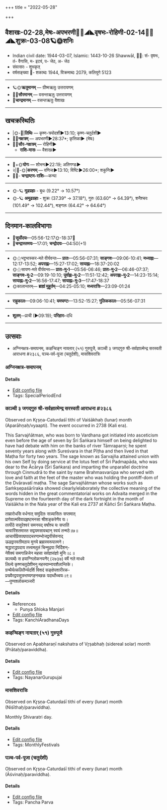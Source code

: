 +++
title = "2022-05-28"

+++
## वैशाखः-02-28,मेषः-अपभरणी🌛🌌◢◣वृषभः-रोहिणी-02-14🌌🌞◢◣शुक्रः-03-08🪐🌞शनिः
- Indian civil date: 1944-03-07, Islamic: 1443-10-26 Shawwāl, 🌌🌞: सं- वृषभः, तं- वैगासि, म- इटवं, प- जेठ, अ- जेठ
- संवत्सरः - शुभकृत्
- वर्षसङ्ख्या 🌛- शकाब्दः 1944, विक्रमाब्दः 2079, कलियुगे 5123
___________________
- 🪐🌞**ऋतुमानम्** — ग्रीष्मऋतुः उत्तरायणम्
- 🌌🌞**सौरमानम्** — वसन्तऋतुः उत्तरायणम्
- 🌛**चान्द्रमानम्** — वसन्तऋतुः वैशाखः
___________________


## खचक्रस्थितिः
- |🌞-🌛|**तिथिः** — कृष्ण-त्रयोदशी►13:10; कृष्ण-चतुर्दशी►  
- 🌌🌛**नक्षत्रम्** — अपभरणी►28:37*; कृत्तिका► (मेषः)  
- 🌌🌞**सौर-नक्षत्रम्** — रोहिणी►  
  - **राशि-मासः** — वैशाखः► 
___________________
- 🌛+🌞**योगः** — शोभनः►22:19; अतिगण्डः►  
- २|🌛-🌞|**करणम्** — वणिजः►13:10; विष्टिः►26:00*; शकुनिः►  
- 🌌🌛- **चन्द्राष्टम-राशिः**—कन्या  
___________________
- 🌞-🪐 **मूढग्रहाः** - बुधः (9.22° → 10.57°)
- 🌞-🪐 **अमूढग्रहाः** - शुक्रः (37.39° → 37.18°), गुरुः (63.60° → 64.39°), शनैश्चरः (101.49° → 102.44°), मङ्गलः (64.42° → 64.64°)
___________________


## दिनमान-कालविभागाः
- 🌅**सूर्योदयः**—05:56-12:17🌞️-18:37🌇  
- 🌛**चन्द्रास्तमयः**—17:01; **चन्द्रोदयः**—04:50(+1)  
___________________
- 🌞⚝भट्टभास्कर-मते वीर्यवन्तः— **प्रातः**—05:56-07:31; **साङ्गवः**—09:06-10:41; **मध्याह्नः**—12:17-13:52; **अपराह्णः**—15:27-17:02; **सायाह्नः**—18:37-20:02  
- 🌞⚝सायण-मते वीर्यवन्तः— **प्रातः-मु॰1**—05:56-06:46; **प्रातः-मु॰2**—06:46-07:37; **साङ्गवः-मु॰2**—09:19-10:10; **पूर्वाह्णः-मु॰2**—11:51-12:42; **अपराह्णः-मु॰2**—14:23-15:14; **सायाह्नः-मु॰2**—16:56-17:47; **सायाह्नः-मु॰3**—17:47-18:37  
- 🌞कालान्तरम्— **ब्राह्मं मुहूर्तम्**—04:25-05:10; **मध्यरात्रिः**—23:09-01:24  
___________________
- **राहुकालः**—09:06-10:41; **यमघण्टः**—13:52-15:27; **गुलिककालः**—05:56-07:31  
___________________
- **शूलम्**—प्राची (►09:19); **परिहारः**–दधि  
___________________

## उत्सवाः
- अग्निनक्षत्र-समापनम्, कऴऱ्चिङ्ग नायऩार् (५१) गुरुपूजै, काञ्ची ३ जगद्गुरु श्री-सर्वज्ञात्मेन्द्र सरस्वती आराधना #२३८६, पञ्च-पर्व-पूजा (चतुर्दशी), मासशिवरात्रिः
### अग्निनक्षत्र-समापनम्





#### Details
- [Edit config file](https://github.com/jyotisham/adyatithi/blob/master/time_focus/nakShatra/description_only/agninakSatra-samApanam.toml)
- Tags: SpecialPeriodEnd


### काञ्ची ३ जगद्गुरु श्री-सर्वज्ञात्मेन्द्र सरस्वती आराधना #२३८६

Observed on Kr̥ṣṇa-Caturdaśī tithi of Vaiśākhaḥ (lunar) month (Aparāhṇaḥ/vyaapti). The event occurred in 2738 (Kali era).  


This Sarvajñātman, who was born to Vardhana got initiated into asceticism even before the age of seven by Śri Śaṅkara himself on being delighted to have had debate with him on the banks of river Tāmraparṇi; he spent seventy years along with Sureśvara in that Pīṭha and then lived in that Maṭha for forty two years. The sage known as Sarvajña attained union with his own Self by doing service at the lotus feet of Śri Padmapāda, who was dear to the Ācārya (Śri Śaṅkara) and imparting the unparallel doctrine through Cinmudrā to the saint by name Brahmasvarūpa who served with love and faith at the feet of the master who was holding the pontiff-dom of the Dvāravatī maṭha. The sage Sarvajñātman whose works such as Saṁkṣepaśārīraka showed clearly/elaborately the collective meaning of the words hidden in the great commentatorial works on Advaita merged in the Supreme on the fourteenth day of the dark fortnight in the month of Vaiśākha in the Nala year of the Kali era 2737 at Kāñci Śri Śaṅkara Maṭha.

ताम्रारोधसि वर्धनात् समुदितः सन्न्यासितः सप्तमात्  
प्रागेवात्मविवादहृष्टमनसा श्रीशङ्करेणैव यः।  
तत्पीठे ससुरेश्वरं समनयद् वर्षांश्च यः सप्ततिं  
चत्वारिंशतमास्त सद्वयमसावब्दान् स्वयं तन्मठे॥७॥  
आचार्यप्रियपद्मपादचरणाम्भोजद्वयीसेवनाद्  
ऊढद्वारवतीमठाय मुनये ब्रह्मस्वरूपात्मने।  
श्रद्धाराद्धपदाय तत्त्वमतुलं चिन्मुद्रया निर्दिशन्-  
नेवैक्यं समगान्निजेन महसा सर्वज्ञसंज्ञो मुनिः॥८॥  
कल्यब्दैः स हयाग्निलोकनयनैर् (२७३७) वर्षे नले माधवे  
लिल्ये कृष्णचतुर्दशीमनु महस्याम्नायशैलान्तिके।  
ग्रन्थैर्यत्कलितैर्न्यदर्शि विशदं सङ्क्षेपशारीरक-  
प्रख्यैरद्वयसूत्रभाष्यगहनच्छन्नः पदार्थोच्चयः॥९॥  
—पुण्यश्लोकमञ्जरी



#### Details
- References
  - Punya Shloka Manjari
- [Edit config file](https://github.com/jyotisham/adyatithi/blob/master/mahApuruSha/kAnchI-maTha/lunar_month/tithi/02/29/kAJcI_3_jagadguru_zrI~sarvajJAtmEndra_sarasvatI_ArAdhanA.toml)
- Tags: KanchiAradhanaDays


### कऴऱ्चिङ्ग नायऩार् (५१) गुरुपूजै

Observed on Apabharaṇī nakshatra of Vr̥ṣabhaḥ (sidereal solar) month (Prātaḥ/paraviddha). 



#### Details
- [Edit config file](https://github.com/jyotisham/adyatithi/blob/master/mahApuruSha/nAyanAr/sidereal_solar_month/nakshatra/02/02/kazhar2ciGga_nAyan2Ar_%2851%29_gurupUjai.toml)
- Tags: NayanarGurupujai


### मासशिवरात्रिः

Observed on Kr̥ṣṇa-Caturdaśī tithi of every (lunar) month (Niśīthaḥ/paraviddha). 

Monthly Shivaratri day.

#### Details
- [Edit config file](https://github.com/jyotisham/adyatithi/blob/master/devatA/shaiva/lunar_month/tithi/00/29/mAsazivarAtriH.toml)
- Tags: MonthlyFestivals


### पञ्च-पर्व-पूजा (चतुर्दशी)

Observed on Kr̥ṣṇa-Caturdaśī tithi of every (lunar) month (Āśvinaḥ/paraviddha). 



#### Details
- [Edit config file](https://github.com/jyotisham/adyatithi/blob/master/devatA/devIparva/lunar_month/tithi/00/29/pancha-parva-4.toml)
- Tags: Pancha Parva


